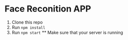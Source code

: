 # Face Reconition APP 

1. Clone this repo
2. Run `npm install`
3. Run `npm start`
 ** Make sure that your server is running
